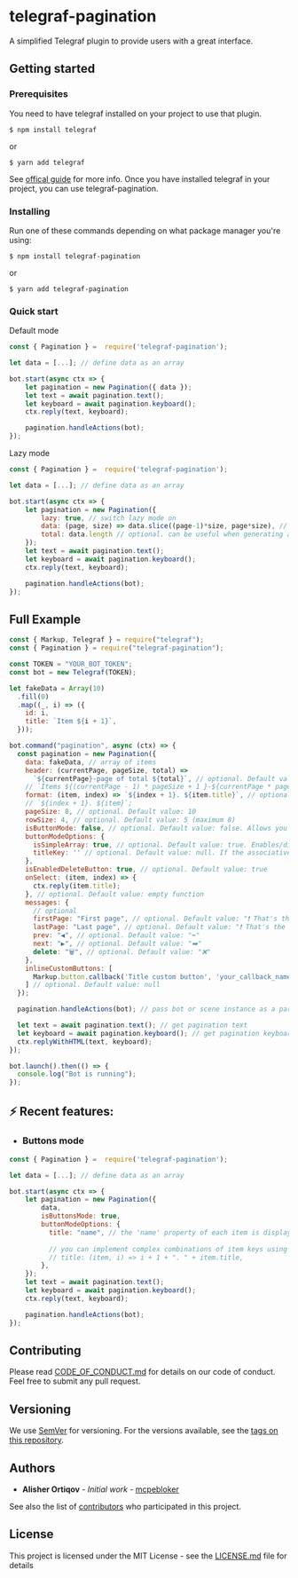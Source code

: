 # telegraf-pagination

A simplified Telegraf plugin to provide users with a great interface.

## Getting started

### Prerequisites

You need to have telegraf installed on your project to use that plugin.

```shellscript
$ npm install telegraf
```

or

```shellscript
$ yarn add telegraf
```

See [offical guide](https://github.com/telegraf/telegraf/#readme) for more info.
Once you have installed telegraf in your project, you can use telegraf-pagination.

### Installing

Run one of these commands depending on what package manager you're using:

```shellscript
$ npm install telegraf-pagination
```

or

```shellscript
$ yarn add telegraf-pagination
```

### Quick start

Default mode
```js
const { Pagination } =  require('telegraf-pagination');

let data = [...]; // define data as an array

bot.start(async ctx => {
    let pagination = new Pagination({ data });
    let text = await pagination.text();
    let keyboard = await pagination.keyboard();
    ctx.reply(text, keyboard);

    pagination.handleActions(bot);
});
```

Lazy mode
```js
const { Pagination } =  require('telegraf-pagination');

let data = [...]; // define data as an array

bot.start(async ctx => {
    let pagination = new Pagination({
        lazy: true, // switch lazy mode on
        data: (page, size) => data.slice((page-1)*size, page*size), // callback that returns items of the page. Can be asynchronous
        total: data.length // optional. can be useful when generating a header
    });
    let text = await pagination.text();
    let keyboard = await pagination.keyboard();
    ctx.reply(text, keyboard);

    pagination.handleActions(bot);
});
```

## Full Example

```js
const { Markup, Telegraf } = require("telegraf");
const { Pagination } = require("telegraf-pagination");

const TOKEN = "YOUR_BOT_TOKEN";
const bot = new Telegraf(TOKEN);

let fakeData = Array(10)
  .fill(0)
  .map((_, i) => ({
    id: i,
    title: `Item ${i + 1}`,
  }));

bot.command("pagination", async (ctx) => {
  const pagination = new Pagination({
    data: fakeData, // array of items
    header: (currentPage, pageSize, total) =>
      `${currentPage}-page of total ${total}`, // optional. Default value: 👇
    // `Items ${(currentPage - 1) * pageSize + 1 }-${currentPage * pageSize <= total ? currentPage * pageSize : total} of ${total}`;
    format: (item, index) => `${index + 1}. ${item.title}`, // optional. Default value: 👇
    // `${index + 1}. ${item}`;
    pageSize: 8, // optional. Default value: 10
    rowSize: 4, // optional. Default value: 5 (maximum 8)
    isButtonMode: false, // optional. Default value: false. Allows you to display names on buttons (there is support for associative arrays)
    buttonModeOptions: {
      isSimpleArray: true, // optional. Default value: true. Enables/disables support for associative arrays
      titleKey: '' // optional. Default value: null. If the associative mode is enabled (isSimply: false), determines by which key the title for the button will be taken.
    },
    isEnabledDeleteButton: true, // optional. Default value: true
    onSelect: (item, index) => {
      ctx.reply(item.title);
    }, // optional. Default value: empty function
    messages: {
      // optional
      firstPage: "First page", // optional. Default value: "❗️ That's the first page"
      lastPage: "Last page", // optional. Default value: "❗️ That's the last page"
      prev: "◀️", // optional. Default value: "⬅️"
      next: "▶️", // optional. Default value: "➡️"
      delete: "🗑", // optional. Default value: "❌"
    },
    inlineCustomButtons: [
      Markup.button.callback('Title custom button', 'your_callback_name')
    ] // optional. Default value: null
  });

  pagination.handleActions(bot); // pass bot or scene instance as a parameter

  let text = await pagination.text(); // get pagination text
  let keyboard = await pagination.keyboard(); // get pagination keyboard
  ctx.replyWithHTML(text, keyboard);
});

bot.launch().then(() => {
  console.log("Bot is running");
});
```

## ⚡️ Recent features:

- ### Buttons mode
```js
const { Pagination } =  require('telegraf-pagination');

let data = [...]; // define data as an array

bot.start(async ctx => {
    let pagination = new Pagination({
        data,
        isButtonsMode: true,
        buttonModeOptions: {
          title: "name", // the 'name' property of each item is displayed
          
          // you can implement complex combinations of item keys using function 👇
          // title: (item, i) => i + 1 + ". " + item.title,
        },
    });
    let text = await pagination.text();
    let keyboard = await pagination.keyboard();
    ctx.reply(text, keyboard);

    pagination.handleActions(bot);
});
```

## Contributing

Please read [CODE_OF_CONDUCT.md](CODE_OF_CONDUCT.md) for details on our code of conduct. Feel free to submit any pull request.

## Versioning

We use [SemVer](http://semver.org/) for versioning. For the versions available, see the [tags on this repository](https://github.com/mcpeblocker/telegraf-pagination/tags).

## Authors

- **Alisher Ortiqov** - _Initial work_ - [mcpebloker](https://github.com/mcpeblocker)

See also the list of [contributors](https://github.com/mcpeblocker/telegraf-pagination/contributors) who participated in this project.

## License

This project is licensed under the MIT License - see the [LICENSE.md](LICENSE.md) file for details
